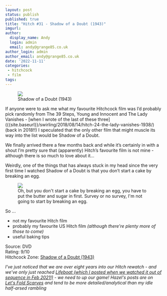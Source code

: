 ```yaml
---
layout: post
status: publish
published: true
title: "Hitch #31 - Shadow of a Doubt (1943)"
imgurl: 
author:
  display_name: Andy
  login: admin
  email: andy@grange85.co.uk
author_login: admin
author_email: andy@grange85.co.uk
date: '2022-11-11'
categories:
 - hitchcock
 - film
tags:
---
```

<figure><img src="{{site.baseurl}}/images/hitch/shadow-of-a-doubt-poster.jpg" class="img-responsive" /><figcaption>Shadow of a Doubt (1943)</figcaption></figure>
If anyone were to ask me what my favourite Hitchcock film was I’d probably pick randomly from The 39 Steps, Young and Innocent and The Lady Vanishes - [when I wrote of the last of these three]({{site.baseurl}}/swirling/2018/08/14/hitch-24-the-lady-vanishes-1938/) (back in 2018!!) I speculated that the only other film that might muscle its way into the list would be Shadow of a Doubt.

We finally arrived there a few months back and while it’s certainly in with a shout I’m pretty sure that (apparently) Hitch’s favourite film is not mine - although there is so much to love about it…

Weirdly, one of the things that has always stuck in my head since the very first time I watched Shadow of a Doubt is that you don’t start a cake by breaking an egg.

<figure class="aligncenter"><img src="{{site.baseurl}}/images/hitch/shadow-of-a-doubt-cake.jpg" class="img-responsive" /><figcaption>Oh, but you don't start a cake by breaking an egg, you have to put the butter and sugar in first. Survey or no survey, I'm not going to start by breaking an egg.</figcaption></figure>
So ...

* not my favourite Hitch film
* probably my favourite US Hitch film _(although there're plenty more of those to come)_
* useful baking tips

Source: DVD  
Rating: 9/10  
Hitchcock Zone: [Shadow of a Doubt (1943)](https://the.hitchcock.zone/wiki/Shadow_of_a_Doubt_(1943))

_I've just noticed that we are over eight years into our Hitch rewatch - and we've only just reached [Lifeboat (which I posted when we watched it out of sequence in Feb 2021!)](/swirling/2021/02/12/hitch-32-lifeboat-1944/) - we need to up our game! Hazel's posts are on [Let's Fold Scarves](https://www.moley75.co.uk/category/hitchcock/) and tend to be more detailed/analytical than my idle half-arsed rambling_
